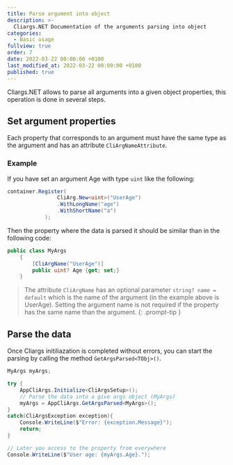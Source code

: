 ```yaml
---
title: Parse argument into object
description: >-
  Cliargs.NET Documentation of the arguments parsing into object
categories:
  - Basic usage
fullview: true
order: 7
date: 2022-03-22 00:00:00 +0100
last_modified_at: 2022-03-22 00:00:00 +0100
published: true
---
```


Cliargs.NET allows to parse all arguments into a given object properties, this operation is done in several steps.

## Set argument properties

Each property that corresponds to an argument must have the same type as the argument and has an attribute `CliArgNameAttribute`.

### Example

If you have set an argument Age with type `uint` like the following:

```csharp
container.Register(
                CliArg.New<uint>("UserAge")
                .WithLongName("age")
                .WithShortName("a")
            );
```

Then the property where the data is parsed it should be similar than in the following code:

```csharp
public class MyArgs
    {
        [CliArgName("UserAge")]
        public uint? Age {get; set;}
    }
```

> The attribute `CliArgName` has an optional parameter `string? name = default` which is the name of the argument (in the example above is UserAge). Setting the argument name is not required if the property has the same name than the argument.
{: .prompt-tip }

## Parse the data

Once Cliargs initiliazation is completed without errors, you can start the parsing by calling the method `GetArgsParsed<TObj>()`.

```csharp
MyArgs myArgs;

try {
    AppCliArgs.Initialize<CliArgsSetup>();
    // Parse the data into a give args object (MyArgs)
    myArgs = AppCliArgs.GetArgsParsed<MyArgs>();
}
catch(CliArgsException exception){
    Console.WriteLine($"Error: {exception.Message}");
    return;
} 

// Later you access to the property from everywhere 
Console.WriteLine($"User age: {myArgs.Age}.");
```
